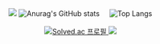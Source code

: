 <div align=center> 
    <img src="https://capsule-render.vercel.app/api?type=waving&color=0:2278fb,100:6bdfdb&height=250&section=header&text=Woojin%20Lee&fontSize=80&fontAlign=50&fontAlignY=30&fontColor=ffffff&animation=fadeIn&desc=Welcome%20to%20my%20GitHub&descAlignY=60&descSize=25"/>
  <img src="https://github-readme-stats.vercel.app/api?username=riadan710&show_icons=true&theme=radical" alt="Anurag's GitHub stats" />
  &nbsp; &nbsp;
  <img src="https://github-readme-stats.vercel.app/api/top-langs/?username=riadan710&layout=compact&hide=C%23&theme=radical" alt="Top Langs" />
  <br><br>
  <a href="https://solved.ac/a0334787">
    <img src="http://mazassumnida.wtf/api/v2/generate_badge?boj=a0334787" alt="Solved.ac 프로필" />
  </a>

  <img src="https://capsule-render.vercel.app/api?type=waving&color=0:6bdfdb,70:2278fb&height=130&section=footer"/>
</div>
